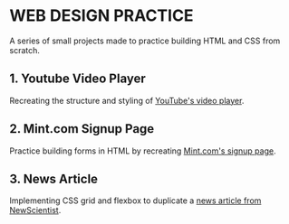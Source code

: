 # WEB DESIGN PRACTICE

A series of small projects made to practice building HTML and CSS from scratch.

## 1. Youtube Video Player

Recreating the structure and styling of [YouTube's video player](https://www.youtube.com/watch?v=wGF7PswOENQ&ab_channel=LordHuron).

## 2. Mint.com Signup Page

Practice building forms in HTML by recreating [Mint.com's signup page](https://accounts.intuit.com/signup).

## 3. News Article

Implementing CSS grid and flexbox to duplicate a [news article from NewScientist](https://www.newscientist.com/article/2286218-ancient-lake-in-marss-gale-crater-may-have-actually-been-a-small-pond/).

